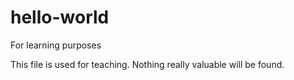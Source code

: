 # hello-world
For learning purposes

This file is used for teaching.  Nothing really valuable will be found.
